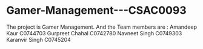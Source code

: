 # Gamer-Management---CSAC0093
The project is Gamer Management.
And the Team members are :
Amandeep Kaur     C0744703
Gurpreet Chahal   C0742780
Navneet Singh     C0749303
Karanvir Singh    C0745204
